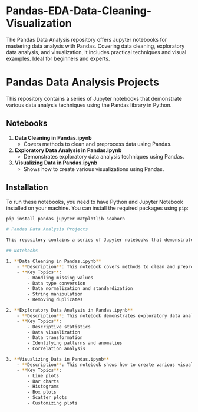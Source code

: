 # Pandas-EDA-Data-Cleaning-Visualization
 The Pandas Data Analysis repository offers Jupyter notebooks for mastering data analysis with Pandas. Covering data cleaning, exploratory data analysis, and visualization, it includes practical techniques and visual examples. Ideal for beginners and experts.

# Pandas Data Analysis Projects

This repository contains a series of Jupyter notebooks that demonstrate various data analysis techniques using the Pandas library in Python.

## Notebooks

1. **Data Cleaning in Pandas.ipynb**
    - Covers methods to clean and preprocess data using Pandas.
2. **Exploratory Data Analysis in Pandas.ipynb**
    - Demonstrates exploratory data analysis techniques using Pandas.
3. **Visualizing Data in Pandas.ipynb**
    - Shows how to create various visualizations using Pandas.

## Installation

To run these notebooks, you need to have Python and Jupyter Notebook installed on your machine. You can install the required packages using `pip`:

```bash
pip install pandas jupyter matplotlib seaborn

# Pandas Data Analysis Projects

This repository contains a series of Jupyter notebooks that demonstrate various data analysis techniques using the Pandas library in Python. Each notebook focuses on a different aspect of data analysis, from cleaning and preprocessing data to exploring and visualizing it.

## Notebooks

1. **Data Cleaning in Pandas.ipynb**
    - **Description**: This notebook covers methods to clean and preprocess data using Pandas. It includes techniques for handling missing values, correcting data types, and standardizing data formats.
    - **Key Topics**:
        - Handling missing values
        - Data type conversion
        - Data normalization and standardization
        - String manipulation
        - Removing duplicates

2. **Exploratory Data Analysis in Pandas.ipynb**
    - **Description**: This notebook demonstrates exploratory data analysis (EDA) techniques using Pandas. It provides insights into data by summarizing its main characteristics often with visual methods.
    - **Key Topics**:
        - Descriptive statistics
        - Data visualization
        - Data transformation
        - Identifying patterns and anomalies
        - Correlation analysis

3. **Visualizing Data in Pandas.ipynb**
    - **Description**: This notebook shows how to create various visualizations using Pandas along with Matplotlib and Seaborn. It focuses on transforming data into informative and attractive visual representations.
    - **Key Topics**:
        - Line plots
        - Bar charts
        - Histograms
        - Box plots
        - Scatter plots
        - Customizing plots




